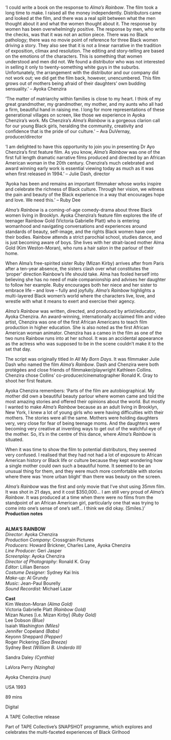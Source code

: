 
‘I could write a book on the response to _Alma’s Rainbow_. The film took a long time to make. I raised all the money independently. Distributors came and looked at the film, and there was a real split between what the men thought about it and what the women thought about it. The response by women has been overwhelmingly positive. The response by men, who write the checks, was that it was not an action piece. There was no Black pathology; there was no movie point of reference for three Black women driving a story. They also see that it is not a linear narrative in the tradition of exposition, climax and resolution. The editing and story-telling are based on the emotions of the characters. This is something that women understood and men did not. We found a distributor who was not interested in selling it only to twenty-something white guys in the suburbs. Unfortunately, the arrangement with the distributor and our company did not work out; we did get the film back, however, unencumbered. This film grows out of mothers being afraid of their daughters’ own budding sensuality.’ – Ayoka Chenzira

‘The matter of matriarchy within families is close to my heart. I think of my great grandmother, my grandmother, my mother, and my aunts who all had a firm, beautiful hand in raising me. I long for more representations of these generational villages on screen, like those we experience in Ayoka Chenzira’s work. Ms Chenzira’s _Alma’s Rainbow_ is a gorgeous clarion call for our young Black girls, heralding the community, creativity and confidence that is the pride of our culture.’ – Ava DuVernay, producer/director

‘I am delighted to have this opportunity to join you in presenting Dr Ayo Chenzira’s first feature film. As you know, _Alma’s Rainbow_ was one of the first full length dramatic narrative films produced and directed by an African American woman in the 20th century. Chenzira’s much celebrated and award winning early work is essential viewing today as much as it was when first released in 1994.’ – Julie Dash, director

‘Ayoka has been and remains an important filmmaker whose works inspire and celebrate the richness of Black culture. Through her vision, we witness the pain and beauty of the Black experience in a way that encourages hope and love. We need this.’ – Ruby Dee

_Alma’s Rainbow_ is a coming-of-age comedy-drama about three Black women living in Brooklyn. Ayoka Chenzira’s feature film explores the life of teenager Rainbow Gold (Victoria Gabrielle Platt) who is entering womanhood and navigating conversations and experiences around standards of beauty, self-image, and the rights Black women have over their bodies. Rainbow attends a strict parochial school, studies dance, and is just becoming aware of boys. She lives with her strait-laced mother Alma Gold (Kim Weston-Moran), who runs a hair salon in the parlour of their home.

When Alma’s free-spirited sister Ruby (Mizan Kirby) arrives after from Paris after a ten-year absence, the sisters clash over what constitutes the ‘proper’ direction Rainbow’s life should take. Alma has fooled herself into believing she has no need of male companionship and advises her daughter to follow her example. Ruby encourages both her niece and her sister to embrace life – and love – fully and joyfully. _Alma’s Rainbow_ highlights a multi-layered Black women’s world where the characters live, love, and wrestle with what it means to exert and exercise their agency.

_Alma’s Rainbow_ was written, directed, and produced by artist/educator, Ayoka Chenzira. An award-winning, internationally acclaimed film and video artist, Chenzira was one of the first African Americans to teach film production in higher education. She is also noted as the first African American woman animator. Chenzira has a cameo in the film as one of the two nuns Rainbow runs into at her school. It was an accidental appearance as the actress who was supposed to be in the scene couldn’t make it to the set that day.

The script was originally titled _In All My Born Days_. It was filmmaker Julie Dash who named the film _Alma’s Rainbow_. Dash and Chenzira were both protégées and close friends of filmmaker/playwright Kathleen Collins. Chenzira chose Collins’ co-producer/cinematographer Ronald K. Gray to shoot her first feature.

Ayoka Chenzira remembers: ‘Parts of the film are autobiographical. My mother did own a beautiful beauty parlour where women came and told the most amazing stories and offered their opinions about the world. But mostly I wanted to make _Alma’s Rainbow_ because as an adult living in Brooklyn, New York, I knew a lot of young girls who were having difficulties with their mothers. The stories were all the same. Mothers were holding daughters very, very close for fear of being teenage moms. And the daughters were becoming very creative at inventing ways to get out of the watchful eye of the mother. So, it’s in the centre of this dance, where _Alma’s Rainbow_ is situated.

When it was time to show the film to potential distributors, they seemed very confused. I realised that they had not had a lot of exposure to African American history or Black life or culture because they kept wondering how a single mother could own such a beautiful home. It seemed to be an unusual thing for them, and they were much more comfortable with stories where there was ‘more urban blight’ than there was beauty on the screen.

_Alma’s Rainbow_ was the first and only movie that I’ve shot using 35mm film. It was shot in 21 days, and it cost $350,000… I am still very proud of _Alma’s Rainbow_. It was produced at a time when there were no films from the standpoint of an African American girl, particularly one that was trying to come into one’s sense of one’s self… I think we did okay. (Smiles.)’  
**Production notes**
<br><br>

**ALMA’S RAINBOW**  
_Director_: Ayoka Chenzira  
_Production Company_: Crossgrain Pictures  
_Producers_: Howard Brickner, Charles Lane,  Ayoka Chenzira  
_Line Producer:_ Geri Jasper  
_Screenplay_: Ayoka Chenzira  
_Director of Photography_: Ronald K. Gray  
_Editor_: Lillian Benson  
_Costume Designer:_ Sydney Kai Inis  
_Make-up:_ Al Grundy  
_Music_: Jean-Paul Bourelly  
_Sound Recordist:_ Michael Lazar

**Cast**  
Kim Weston-Moran _(Alma Gold)_  
Victoria Gabrielle Platt _(Rainbow Gold)_  
Mizan Nunes [i.e. Mizan Kirby] _(Ruby Gold)_  
Lee Dobson _(Blue)_  
Isaiah Washington _(Miles)_  
Jennifer Copeland _(Babs)_  
Keyonn Sheppard _(Pepper)_  
Roger Pickering _(Sea Breeze)_  
Sydney Best _(William B. Underdo III)_

Sandra Daley _(Cynthia)_

LaVora Perry _(Nzingha)_

Ayoka Chenzira _(nun)_

USA 1993

89 mins

Digital

A TAPE Collective release

Part of TAPE Collective’s SNAPSHOT programme, which explores and celebrates the multi-faceted experiences of Black Girlhood
<!--stackedit_data:
eyJoaXN0b3J5IjpbMTg0ODc1NzgwNl19
-->